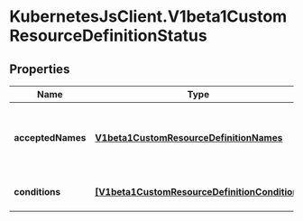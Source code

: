 # KubernetesJsClient.V1beta1CustomResourceDefinitionStatus

## Properties
Name | Type | Description | Notes
------------ | ------------- | ------------- | -------------
**acceptedNames** | [**V1beta1CustomResourceDefinitionNames**](V1beta1CustomResourceDefinitionNames.md) | AcceptedNames are the names that are actually being used to serve discovery They may be different than the names in spec. | 
**conditions** | [**[V1beta1CustomResourceDefinitionCondition]**](V1beta1CustomResourceDefinitionCondition.md) | Conditions indicate state for particular aspects of a CustomResourceDefinition | 


